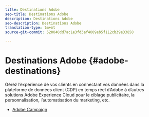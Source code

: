 ```yaml
---
title: Destinations Adobe
seo-title: Destinations Adobe
description: Destinations Adobe
seo-description: Destinations Adobe
translation-type: tm+mt
source-git-commit: 520040dd7ac1e3fd3af4009eb5f112cb39e33850

---
```



# Destinations Adobe {#adobe-destinations}

Gérez l’expérience de vos clients en connectant vos données dans la plateforme de données client (CDP) en temps réel d’Adobe à d’autres solutions Adobe Experience Cloud pour le ciblage publicitaire, la personnalisation, l’automatisation du marketing, etc.

* [Adobe Campaign](/help/rtcdp/destinations/adobe-campaign-destination.md)